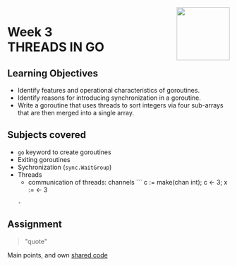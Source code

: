 <a href="../">
<img src="/img/Concurrency_in_Go_logo.avif" width="120" align="right">
</a>

# Week 3 <br> THREADS IN GO

## Learning Objectives
- Identify features and operational characteristics of goroutines.
- Identify reasons for introducing synchronization in a goroutine.
- Write a goroutine that uses threads to sort integers via four sub-arrays that are then merged into a single array.

## Subjects covered
- `go` keyword to create goroutines
- Exiting goroutines
- Sychronization (`sync.WaitGroup`)
- Threads
  - communication of threads: channels ```
  c := make(chan int); 
  c <- 3; 
  x := <- 3
  ```
  - 

## Assignment

>"quote"

Main points, and own [shared code](./code.language) 
